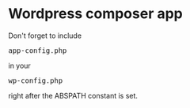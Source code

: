 <h1>Wordpress composer app</h1>
<p>
    Don't forget to include <pre>app-config.php</pre> in your <pre>wp-config.php</pre>
    right after the ABSPATH constant is set.
</p>